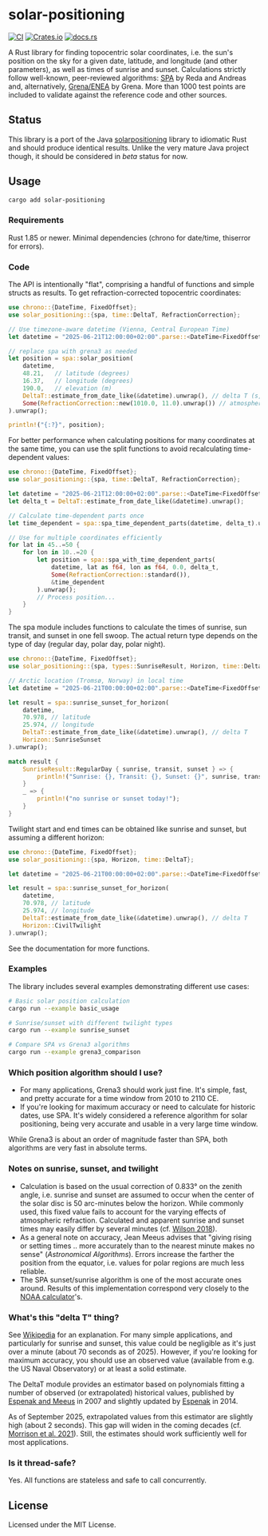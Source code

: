 # solar-positioning

[![CI](https://github.com/klausbrunner/solarpositioning-rs/workflows/CI/badge.svg)](https://github.com/klausbrunner/solarpositioning-rs/actions/workflows/ci.yml) [![Crates.io](https://img.shields.io/crates/v/solar-positioning?color=dodgerblue)](https://crates.io/crates/solar-positioning) [![docs.rs](https://img.shields.io/docsrs/solar-positioning)](https://docs.rs/solar-positioning)

A Rust library for finding topocentric solar coordinates, i.e. the sun's position on the sky for a given date, latitude, and longitude (and other parameters), as well as times of sunrise and sunset. Calculations strictly follow well-known, peer-reviewed algorithms: [SPA](http://dx.doi.org/10.1016/j.solener.2003.12.003) by Reda and Andreas and, alternatively, [Grena/ENEA](http://dx.doi.org/10.1016/j.solener.2012.01.024) by Grena. More than 1000 test points are included to validate against the reference code and other sources.

## Status

This library is a port of the Java [solarpositioning](https://github.com/klausbrunner/solarpositioning) library to idiomatic Rust and should produce identical results. Unlike the very mature Java project though, it should be considered in *beta* status for now.

## Usage

```sh
cargo add solar-positioning
```

### Requirements

Rust 1.85 or newer. Minimal dependencies (chrono for date/time, thiserror for errors).

### Code

The API is intentionally "flat", comprising a handful of functions and simple structs as results.
To get refraction-corrected topocentric coordinates:

```rust
use chrono::{DateTime, FixedOffset};
use solar_positioning::{spa, time::DeltaT, RefractionCorrection};

// Use timezone-aware datetime (Vienna, Central European Time)
let datetime = "2025-06-21T12:00:00+02:00".parse::<DateTime<FixedOffset>>().unwrap();

// replace spa with grena3 as needed
let position = spa::solar_position(
    datetime,
    48.21,   // latitude (degrees)
    16.37,   // longitude (degrees)
    190.0,   // elevation (m)
    DeltaT::estimate_from_date_like(&datetime).unwrap(), // delta T (s, ~70s for 2025)
    Some(RefractionCorrection::new(1010.0, 11.0).unwrap()) // atmospheric conditions
).unwrap();

println!("{:?}", position);
```

For better performance when calculating positions for many coordinates at the same time, you can use the split functions to avoid recalculating time-dependent values:

```rust
use chrono::{DateTime, FixedOffset};
use solar_positioning::{spa, time::DeltaT, RefractionCorrection};

let datetime = "2025-06-21T12:00:00+02:00".parse::<DateTime<FixedOffset>>().unwrap();
let delta_t = DeltaT::estimate_from_date_like(&datetime).unwrap();

// Calculate time-dependent parts once
let time_dependent = spa::spa_time_dependent_parts(datetime, delta_t).unwrap();

// Use for multiple coordinates efficiently
for lat in 45..=50 {
    for lon in 10..=20 {
        let position = spa::spa_with_time_dependent_parts(
            datetime, lat as f64, lon as f64, 0.0, delta_t,
            Some(RefractionCorrection::standard()),
            &time_dependent
        ).unwrap();
        // Process position...
    }
}
```

The spa module includes functions to calculate the times of sunrise, sun transit, and sunset in one fell swoop. The actual return type depends on the type of day (regular day, polar day, polar night).

```rust
use chrono::{DateTime, FixedOffset};
use solar_positioning::{spa, types::SunriseResult, Horizon, time::DeltaT};

// Arctic location (Tromsø, Norway) in local time
let datetime = "2025-06-21T00:00:00+02:00".parse::<DateTime<FixedOffset>>().unwrap();

let result = spa::sunrise_sunset_for_horizon(
    datetime,
    70.978, // latitude
    25.974, // longitude
    DeltaT::estimate_from_date_like(&datetime).unwrap(), // delta T
    Horizon::SunriseSunset
).unwrap();

match result {
    SunriseResult::RegularDay { sunrise, transit, sunset } => {
        println!("Sunrise: {}, Transit: {}, Sunset: {}", sunrise, transit, sunset);
    }
    _ => {
        println!("no sunrise or sunset today!");
    }
}
```

Twilight start and end times can be obtained like sunrise and sunset, but assuming a different horizon:

```rust
use chrono::{DateTime, FixedOffset};
use solar_positioning::{spa, Horizon, time::DeltaT};

let datetime = "2025-06-21T00:00:00+02:00".parse::<DateTime<FixedOffset>>().unwrap();

let result = spa::sunrise_sunset_for_horizon(
    datetime,
    70.978, // latitude
    25.974, // longitude
    DeltaT::estimate_from_date_like(&datetime).unwrap(), // delta T
    Horizon::CivilTwilight
).unwrap();
```

See the documentation for more functions.

### Examples

The library includes several examples demonstrating different use cases:

```bash
# Basic solar position calculation
cargo run --example basic_usage

# Sunrise/sunset with different twilight types
cargo run --example sunrise_sunset

# Compare SPA vs Grena3 algorithms
cargo run --example grena3_comparison
```

### Which position algorithm should I use?

* For many applications, Grena3 should work just fine. It's simple, fast, and pretty accurate for a time window from 2010 to 2110 CE.
* If you're looking for maximum accuracy or need to calculate for historic dates, use SPA. It's widely considered a reference algorithm for solar positioning, being very accurate and usable in a very large time window.

While Grena3 is about an order of magnitude faster than SPA, both algorithms are very fast in absolute terms.

### Notes on sunrise, sunset, and twilight

* Calculation is based on the usual correction of 0.833° on the zenith angle, i.e. sunrise and sunset are assumed to occur when the center of the solar disc is 50 arc-minutes below the horizon. While commonly used, this fixed value fails to account for the varying effects of atmospheric refraction. Calculated and apparent sunrise and sunset times may easily differ by several minutes (cf. [Wilson 2018](https://doi.org/10.37099/mtu.dc.etdr/697)).
* As a general note on accuracy, Jean Meeus advises that "giving rising or setting times .. more accurately than to the nearest minute makes no sense" (_Astronomical Algorithms_). Errors increase the farther the position from the equator, i.e. values for polar regions are much less reliable.
* The SPA sunset/sunrise algorithm is one of the most accurate ones around. Results of this implementation correspond very closely to the [NOAA calculator](http://www.esrl.noaa.gov/gmd/grad/solcalc/)'s.

### What's this "delta T" thing?

See [Wikipedia](https://en.wikipedia.org/wiki/ΔT_(timekeeping)) for an explanation. For many simple applications, and particularly for sunrise and sunset, this value could be negligible as it's just over a minute (about 70 seconds as of 2025). However, if you're looking for maximum accuracy, you should use an observed value (available from e.g. the US Naval Observatory) or at least a solid estimate.

The DeltaT module provides an estimator based on polynomials fitting a number of observed (or extrapolated) historical values, published by [Espenak and Meeus](http://eclipse.gsfc.nasa.gov/SEcat5/deltatpoly.html) in 2007 and slightly updated by [Espenak](https://www.eclipsewise.com/help/deltatpoly2014.html) in 2014.

As of September 2025, extrapolated values from this estimator are slightly high (about 2 seconds). This gap will widen in the coming decades (cf. [Morrison et al. 2021](https://royalsocietypublishing.org/doi/10.1098/rspa.2020.0776)). Still, the estimates should work sufficiently well for most applications.

### Is it thread-safe?

Yes. All functions are stateless and safe to call concurrently.

## License

Licensed under the MIT License.
